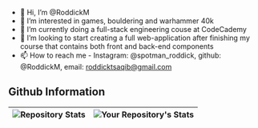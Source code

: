 - 👋 Hi, I’m @RoddickM
- 👀 I’m interested in games, bouldering and warhammer 40k
- 🌱 I’m currently doing a full-stack engineering couse at CodeCademy
- 💞️ I’m looking to start creating a full web-application after finishing my course that contains both front and back-end components
- 📫 How to reach me - Instagram: @spotman_roddick, github: @RoddickM, email: roddicktsaqib@gmail.com

## Github Information

|![Repository Stats](https://github-readme-stats.vercel.app/api?username=RoddickM&show_icons=true&count_private=true) | ![Your Repository's Stats](https://github-readme-stats.vercel.app/api/top-langs/?username=RoddickM&theme=blue-green&count_private=true&hide=cython,smarty) |
|--|--|

<!---
RoddickM/RoddickM is a ✨ special ✨ repository because its `README.md` (this file) appears on your GitHub profile.
You can click the Preview link to take a look at your changes.
--->
